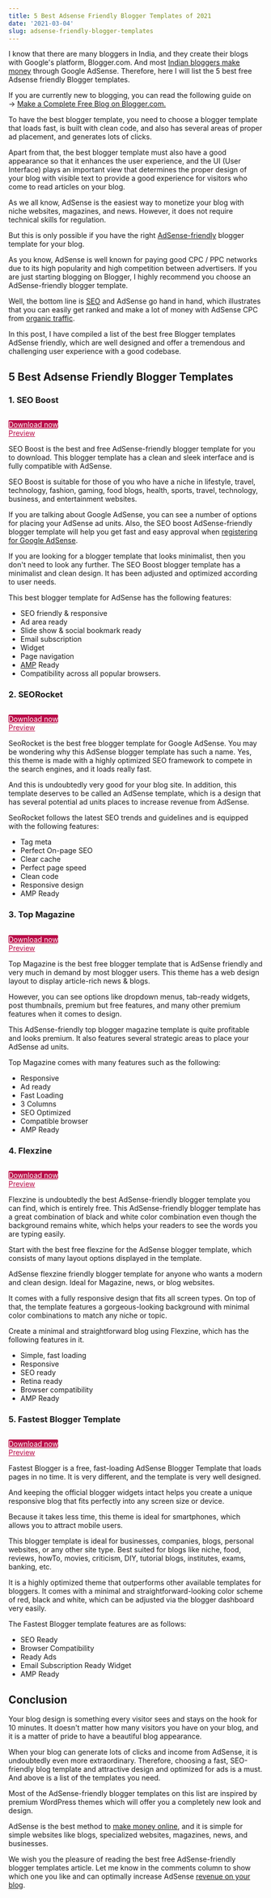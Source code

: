 ```yaml
---
title: 5 Best Adsense Friendly Blogger Templates of 2021
date: '2021-03-04'
slug: adsense-friendly-blogger-templates
---
```

<!-- wp:paragraph -->
<p>I know that there are many bloggers in India, and they create their blogs with Google's platform, Blogger.com. And most <a href="https://waytoidea.com/top-indian-bloggers-and-their-earning/" target="_blank" aria-label="Indian bloggers make money (opens in a new tab)" rel="noreferrer noopener" class="rank-math-link">Indian bloggers make money</a> through Google AdSense. Therefore, here I will list the 5 best free Adsense friendly Blogger templates.</p>
<!-- /wp:paragraph -->

<!-- wp:paragraph -->
<p>If you are currently new to blogging, you can read the following guide on → <a href="https://waytoidea.com/how-to-create-a-free-blog-on-the-blogspot/" target="_blank" aria-label="Make a Complete Free Blog on Blogger.com. (opens in a new tab)" rel="noreferrer noopener" class="rank-math-link">Make a Complete Free Blog on Blogger.com.</a></p>
<!-- /wp:paragraph -->

<!-- wp:paragraph -->
<p>To have the best blogger template, you need to choose a blogger template that loads fast, is built with clean code, and also has several areas of proper ad placement, and generates lots of clicks.</p>
<!-- /wp:paragraph -->

<!-- wp:paragraph -->
<p>Apart from that, the best blogger template must also have a good appearance so that it enhances the user experience, and the UI (User Interface) plays an important view that determines the proper design of your blog with visible text to provide a good experience for visitors who come to read articles on your blog.</p>
<!-- /wp:paragraph -->

<!-- wp:paragraph -->
<p>As we all know, AdSense is the easiest way to monetize your blog with niche websites, magazines, and news. However, it does not require technical skills for regulation. </p>
<!-- /wp:paragraph -->

<!-- wp:paragraph -->
<p>But this is only possible if you have the right <a href="https://support.google.com/adsense/answer/7299563?hl=en" target="_blank" aria-label="AdSense-friendly (opens in a new tab)" rel="noreferrer noopener nofollow" class="rank-math-link">AdSense-friendly</a> blogger template for your blog.</p>
<!-- /wp:paragraph -->

<!-- wp:paragraph -->
<p>As you know, AdSense is well known for paying good CPC / PPC networks due to its high popularity and high competition between advertisers. If you are just starting blogging on Blogger, I highly recommend you choose an AdSense-friendly blogger template.</p>
<!-- /wp:paragraph -->

<!-- wp:paragraph -->
<p>Well, the bottom line is <a href="https://waytoidea.com/what-is-seo-search-engine-optimization" target="_blank" aria-label="SEO (opens in a new tab)" rel="noreferrer noopener" class="rank-math-link">SEO</a> and AdSense go hand in hand, which illustrates that you can easily get ranked and make a lot of money with AdSense CPC from <a href="https://waytoidea.com/how-to-increase-website-traffic/" target="_blank" aria-label="organic traffic (opens in a new tab)" rel="noreferrer noopener" class="rank-math-link">organic traffic</a>. </p>
<!-- /wp:paragraph -->

<!-- wp:paragraph -->
<p>In this post, I have compiled a list of the best free Blogger templates AdSense friendly, which are well designed and offer a tremendous and challenging user experience with a good codebase.</p>
<!-- /wp:paragraph -->

<!-- wp:heading -->
<h2>5 Best Adsense Friendly Blogger Templates</h2>
<!-- /wp:heading -->

<!-- wp:heading {"level":3} -->
<h3>1. SEO Boost</h3>
<!-- /wp:heading -->

<!-- wp:image {"align":"center","id":2531,"sizeSlug":"large","linkDestination":"none"} -->
<div class="wp-block-image"><figure class="aligncenter size-large"><img src="https://waytoidea.com/wp-content/uploads/2021/03/seo-boost-Template-Blogger-Terbaik-AdSense.jpg" alt="" class="wp-image-2531"/></figure></div>
<!-- /wp:image -->

<!-- wp:buttons -->
<div class="wp-block-buttons"></div>
<!-- /wp:buttons -->

<!-- wp:buttons {"align":"center"} -->
<div class="wp-block-buttons aligncenter"><!-- wp:button {"borderRadius":2,"style":{"color":{"background":"#ba0c49","text":"#fffffa"}}} -->
<div class="wp-block-button"><a class="wp-block-button__link has-text-color has-background" href="https://bit.ly/33AzUZg" style="border-radius:2px;background-color:#ba0c49;color:#fffffa" target="_blank" rel="noreferrer noopener">Download now</a></div>
<!-- /wp:button -->

<!-- wp:button {"borderRadius":2,"style":{"color":{"text":"#ba0c49"}},"className":"is-style-outline"} -->
<div class="wp-block-button is-style-outline"><a class="wp-block-button__link has-text-color" href="http://seo-boost-themexpose.blogspot.com/" style="border-radius:2px;color:#ba0c49" target="_blank" rel="noreferrer noopener">Preview</a></div>
<!-- /wp:button --></div>
<!-- /wp:buttons -->

<!-- wp:paragraph -->
<p>SEO Boost is the best and free AdSense-friendly blogger template for you to download. This blogger template has a clean and sleek interface and is fully compatible with AdSense. </p>
<!-- /wp:paragraph -->

<!-- wp:paragraph -->
<p>SEO Boost is suitable for those of you who have a niche in lifestyle, travel, technology, fashion, gaming, food blogs, health, sports, travel, technology, business, and entertainment websites.</p>
<!-- /wp:paragraph -->

<!-- wp:paragraph -->
<p>If you are talking about Google AdSense, you can see a number of options for placing your AdSense ad units. Also, the SEO boost AdSense-friendly blogger template will help you get fast and easy approval when <a href="https://support.google.com/adsense/answer/10162?hl=en" target="_blank" aria-label="registering for Google AdSense (opens in a new tab)" rel="noreferrer noopener" class="rank-math-link">registering for Google AdSense</a>.</p>
<!-- /wp:paragraph -->

<!-- wp:paragraph -->
<p>If you are looking for a blogger template that looks minimalist, then you don't need to look any further. The SEO Boost blogger template has a minimalist and clean design. It has been adjusted and optimized according to user needs.</p>
<!-- /wp:paragraph -->

<!-- wp:paragraph -->
<p>This best blogger template for AdSense has the following features:</p>
<!-- /wp:paragraph -->

<!-- wp:list -->
<ul><li>SEO friendly &amp; responsive</li><li>Ad area ready</li><li>Slide show &amp; social bookmark ready</li><li>Email subscription</li><li>Widget</li><li>Page navigation</li><li><a href="https://waytoidea.com/guide-to-accelerated-mobile-pages-amp/" target="_blank" aria-label="AMP (opens in a new tab)" rel="noreferrer noopener" class="rank-math-link">AMP</a> Ready</li><li>Compatibility across all popular browsers.</li></ul>
<!-- /wp:list -->

<!-- wp:heading {"level":3} -->
<h3>2. SEORocket</h3>
<!-- /wp:heading -->

<!-- wp:image {"align":"center","id":2533,"sizeSlug":"large","linkDestination":"none"} -->
<div class="wp-block-image"><figure class="aligncenter size-large"><img src="https://waytoidea.com/wp-content/uploads/2021/03/seo-rocket-Template-Blogger-Terbaik-AdSense.jpg" alt="" class="wp-image-2533"/></figure></div>
<!-- /wp:image -->

<!-- wp:buttons {"align":"center"} -->
<div class="wp-block-buttons aligncenter"><!-- wp:button {"borderRadius":2,"style":{"color":{"background":"#ba0c49","text":"#fffffa"}}} -->
<div class="wp-block-button"><a class="wp-block-button__link has-text-color has-background" href="https://bit.ly/34CmHQP" style="border-radius:2px;background-color:#ba0c49;color:#fffffa" target="_blank" rel="noreferrer noopener">Download now</a></div>
<!-- /wp:button -->

<!-- wp:button {"borderRadius":2,"style":{"color":{"text":"#ba0c49"}},"className":"is-style-outline"} -->
<div class="wp-block-button is-style-outline"><a class="wp-block-button__link has-text-color" href="http://seo-rocket-themexpose.blogspot.com" style="border-radius:2px;color:#ba0c49" target="_blank" rel="noreferrer noopener">Preview </a></div>
<!-- /wp:button --></div>
<!-- /wp:buttons -->

<!-- wp:paragraph -->
<p>SeoRocket is the best free blogger template for Google AdSense. You may be wondering why this AdSense blogger template has such a name. Yes, this theme is made with a highly optimized SEO framework to compete in the search engines, and it loads really fast. </p>
<!-- /wp:paragraph -->

<!-- wp:paragraph -->
<p>And this is undoubtedly very good for your blog site. In addition, this template deserves to be called an AdSense template, which is a design that has several potential ad units places to increase revenue from AdSense.</p>
<!-- /wp:paragraph -->

<!-- wp:paragraph -->
<p>SeoRocket follows the latest SEO trends and guidelines and is equipped with the following features:</p>
<!-- /wp:paragraph -->

<!-- wp:list -->
<ul><li>Tag meta</li><li>Perfect On-page SEO</li><li>Clear cache</li><li>Perfect page speed</li><li>Clean code</li><li>Responsive design</li><li>AMP Ready</li></ul>
<!-- /wp:list -->

<!-- wp:heading {"level":3} -->
<h3>3. Top Magazine</h3>
<!-- /wp:heading -->

<!-- wp:image {"align":"center","id":2534,"sizeSlug":"large","linkDestination":"none"} -->
<div class="wp-block-image"><figure class="aligncenter size-large"><img src="https://waytoidea.com/wp-content/uploads/2021/03/Top-Magazine-Template-Blogger-Terbaik-AdSense.jpg" alt="" class="wp-image-2534"/></figure></div>
<!-- /wp:image -->

<!-- wp:buttons {"align":"center"} -->
<div class="wp-block-buttons aligncenter"><!-- wp:button {"borderRadius":2,"style":{"color":{"background":"#ba0c49","text":"#fffffa"}}} -->
<div class="wp-block-button"><a class="wp-block-button__link has-text-color has-background" href="https://bit.ly/2DuNhzo" style="border-radius:2px;background-color:#ba0c49;color:#fffffa" target="_blank" rel="noreferrer noopener">Download now</a></div>
<!-- /wp:button -->

<!-- wp:button {"borderRadius":2,"style":{"color":{"text":"#ba0c49"}},"className":"is-style-outline"} -->
<div class="wp-block-button is-style-outline"><a class="wp-block-button__link has-text-color" href="http://top-magazine-soratemplates.blogspot.com/" style="border-radius:2px;color:#ba0c49" target="_blank" rel="noreferrer noopener">Preview</a></div>
<!-- /wp:button --></div>
<!-- /wp:buttons -->

<!-- wp:paragraph -->
<p>Top Magazine is the best free blogger template that is AdSense friendly and very much in demand by most blogger users. This theme has a web design layout to display article-rich news &amp; blogs.</p>
<!-- /wp:paragraph -->

<!-- wp:paragraph -->
<p>However, you can see options like dropdown menus, tab-ready widgets, post thumbnails, premium but free features, and many other premium features when it comes to design. </p>
<!-- /wp:paragraph -->

<!-- wp:paragraph -->
<p>This AdSense-friendly top blogger magazine template is quite profitable and looks premium. It also features several strategic areas to place your AdSense ad units.</p>
<!-- /wp:paragraph -->

<!-- wp:paragraph -->
<p>Top Magazine comes with many features such as the following:</p>
<!-- /wp:paragraph -->

<!-- wp:list -->
<ul><li>Responsive</li><li>Ad ready</li><li>Fast Loading</li><li>3 Columns</li><li>SEO Optimized</li><li>Compatible browser</li><li>AMP Ready</li></ul>
<!-- /wp:list -->

<!-- wp:heading {"level":3} -->
<h3>4. Flexzine</h3>
<!-- /wp:heading -->

<!-- wp:image {"align":"center","id":2535,"sizeSlug":"large","linkDestination":"none"} -->
<div class="wp-block-image"><figure class="aligncenter size-large"><img src="https://waytoidea.com/wp-content/uploads/2021/03/flexzine-blogger-Template-Blogger-Terbaik-AdSense.jpg" alt="" class="wp-image-2535"/></figure></div>
<!-- /wp:image -->

<!-- wp:buttons {"align":"center"} -->
<div class="wp-block-buttons aligncenter"><!-- wp:button {"borderRadius":2,"style":{"color":{"background":"#ba0c49","text":"#fffffa"}}} -->
<div class="wp-block-button"><a class="wp-block-button__link has-text-color has-background" href="https://bit.ly/2TJJtDI" style="border-radius:2px;background-color:#ba0c49;color:#fffffa" target="_blank" rel="noreferrer noopener">Download now</a></div>
<!-- /wp:button -->

<!-- wp:button {"borderRadius":2,"style":{"color":{"text":"#ba0c49"}},"className":"is-style-outline"} -->
<div class="wp-block-button is-style-outline"><a class="wp-block-button__link has-text-color" href="http://flexzine-soratemplates.blogspot.com/" style="border-radius:2px;color:#ba0c49" target="_blank" rel="noreferrer noopener">Preview</a></div>
<!-- /wp:button --></div>
<!-- /wp:buttons -->

<!-- wp:paragraph -->
<p>Flexzine is undoubtedly the best AdSense-friendly blogger template you can find, which is entirely free. This AdSense-friendly blogger template has a great combination of black and white color combination even though the background remains white, which helps your readers to see the words you are typing easily.</p>
<!-- /wp:paragraph -->

<!-- wp:paragraph -->
<p>Start with the best free flexzine for the AdSense blogger template, which consists of many layout options displayed in the template. </p>
<!-- /wp:paragraph -->

<!-- wp:paragraph -->
<p>AdSense flexzine friendly blogger template for anyone who wants a modern and clean design. Ideal for Magazine, news, or blog websites.</p>
<!-- /wp:paragraph -->

<!-- wp:paragraph -->
<p>It comes with a fully responsive design that fits all screen types. On top of that, the template features a gorgeous-looking background with minimal color combinations to match any niche or topic.</p>
<!-- /wp:paragraph -->

<!-- wp:paragraph -->
<p>Create a minimal and straightforward blog using Flexzine, which has the following features in it.</p>
<!-- /wp:paragraph -->

<!-- wp:list -->
<ul><li>Simple, fast loading</li><li>Responsive</li><li>SEO ready</li><li>Retina ready</li><li>Browser compatibility</li><li>AMP Ready</li></ul>
<!-- /wp:list -->

<!-- wp:heading {"level":3} -->
<h3>5. Fastest Blogger Template</h3>
<!-- /wp:heading -->

<!-- wp:image {"align":"center","id":2536,"sizeSlug":"large","linkDestination":"none"} -->
<div class="wp-block-image"><figure class="aligncenter size-large"><img src="https://waytoidea.com/wp-content/uploads/2021/03/Fastest-Blogger-Template-Blogger-Terbaik-AdSense.jpg" alt="" class="wp-image-2536"/></figure></div>
<!-- /wp:image -->

<!-- wp:buttons {"align":"center"} -->
<div class="wp-block-buttons aligncenter"><!-- wp:button {"borderRadius":2,"style":{"color":{"background":"#ba0c49","text":"#fffffa"}}} -->
<div class="wp-block-button"><a class="wp-block-button__link has-text-color has-background" href="https://bit.ly/2OAHH5a" style="border-radius:2px;background-color:#ba0c49;color:#fffffa" target="_blank" rel="noreferrer noopener">Download now</a></div>
<!-- /wp:button -->

<!-- wp:button {"borderRadius":2,"style":{"color":{"text":"#ba0c49"}},"className":"is-style-outline"} -->
<div class="wp-block-button is-style-outline"><a class="wp-block-button__link has-text-color" href="https://fastest-templatesyard.blogspot.com/" style="border-radius:2px;color:#ba0c49" target="_blank" rel="noreferrer noopener">Preview</a></div>
<!-- /wp:button --></div>
<!-- /wp:buttons -->

<!-- wp:paragraph -->
<p>Fastest Blogger is a free, fast-loading AdSense Blogger Template that loads pages in no time. It is very different, and the template is very well designed. </p>
<!-- /wp:paragraph -->

<!-- wp:paragraph -->
<p>And keeping the official blogger widgets intact helps you create a unique responsive blog that fits perfectly into any screen size or device. </p>
<!-- /wp:paragraph -->

<!-- wp:paragraph -->
<p>Because it takes less time, this theme is ideal for smartphones, which allows you to attract mobile users.</p>
<!-- /wp:paragraph -->

<!-- wp:paragraph -->
<p>This blogger template is ideal for businesses, companies, blogs, personal websites, or any other site type. Best suited for blogs like niche, food, reviews, howTo, movies, criticism, DIY, tutorial blogs, institutes, exams, banking, etc.</p>
<!-- /wp:paragraph -->

<!-- wp:paragraph -->
<p>It is a highly optimized theme that outperforms other available templates for bloggers. It comes with a minimal and straightforward-looking color scheme of red, black and white, which can be adjusted via the blogger dashboard very easily.</p>
<!-- /wp:paragraph -->

<!-- wp:paragraph -->
<p>The Fastest Blogger template features are as follows:</p>
<!-- /wp:paragraph -->

<!-- wp:list -->
<ul><li>SEO Ready</li><li>Browser Compatibility</li><li>Ready Ads</li><li>Email Subscription Ready Widget</li><li>AMP Ready</li></ul>
<!-- /wp:list -->

<!-- wp:heading -->
<h2>Conclusion</h2>
<!-- /wp:heading -->

<!-- wp:paragraph -->
<p>Your blog design is something every visitor sees and stays on the hook for 10 minutes. It doesn't matter how many visitors you have on your blog, and it is a matter of pride to have a beautiful blog appearance. </p>
<!-- /wp:paragraph -->

<!-- wp:paragraph -->
<p>When your blog can generate lots of clicks and income from AdSense, it is undoubtedly even more extraordinary. Therefore, choosing a fast, SEO-friendly blog template and attractive design and optimized for ads is a must. And above is a list of the templates you need.</p>
<!-- /wp:paragraph -->

<!-- wp:paragraph -->
<p>Most of the AdSense-friendly blogger templates on this list are inspired by premium WordPress themes which will offer you a completely new look and design. </p>
<!-- /wp:paragraph -->

<!-- wp:paragraph -->
<p>AdSense is the best method to <a href="https://waytoidea.com/ways-to-make-money-online/" target="_blank" aria-label="make money online (opens in a new tab)" rel="noreferrer noopener" class="rank-math-link">make money online</a>, and it is simple for simple websites like blogs, specialized websites, magazines, news, and businesses.</p>
<!-- /wp:paragraph -->

<!-- wp:paragraph -->
<p>We wish you the pleasure of reading the best free AdSense-friendly blogger templates article. Let me know in the comments column to show which one you like and can optimally increase AdSense <a href="https://waytoidea.com/how-to-make-money-blogging/" target="_blank" aria-label="revenue on your blog (opens in a new tab)" rel="noreferrer noopener" class="rank-math-link">revenue on your blog</a>.</p>
<!-- /wp:paragraph -->
